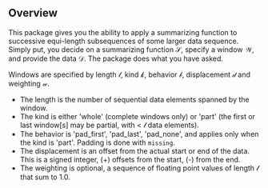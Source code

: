 ## Overview

This package gives you the ability to apply a summarizing function to successive equi-length subsequences of some larger data sequence.
Simply put, you decide on a summarizing function 𝒮, specify a window 𝒲, and provide the data 𝒟.  The package does what you have asked.

Windows are specified by length 𝓁, kind 𝓀, behavior 𝒷, displacement 𝒹 and weighting 𝓌.

- The length is the number of sequential data elements spanned by the window.
- The kind is either 'whole' (complete windows only) or 'part' (the first or last window[s] may be partial, with <  𝓁 data elements).
- The behavior is 'pad_first', 'pad_last', 'pad_none', and applies only when the kind is 'part'. Padding is done with `missing`.
- The displacement is an offset from the actual start or end of the data. This is a signed integer, (+) offsets from the start, (-) from the end.
- The weighting is optional, a sequence of floating point values of length 𝓁 that sum to 1.0.






